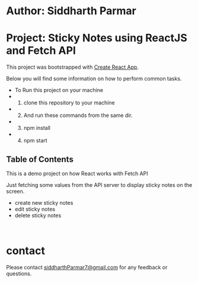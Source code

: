 <!--  Project Details  -->


# Author: Siddharth Parmar
# Project: Sticky Notes using ReactJS and Fetch API

This project was bootstrapped with [Create React App](https://github.com/facebookincubator/create-react-app).

Below you will find some information on how to perform common tasks.<br>
- To Run this project on your machine 
- 1. clone this repository to your machine 
- 2. And run these commands from the same dir.
- 3. npm install
- 4. npm start

## Table of Contents

This is a demo project on how React works with Fetch API

Just fetching some values from the API server to display sticky notes on the screen.<br>

- create new sticky notes
- edit sticky notes
- delete sticky notes
<br>

# contact
Please contact siddharthParmar7@gmail.com for any feedback or questions.